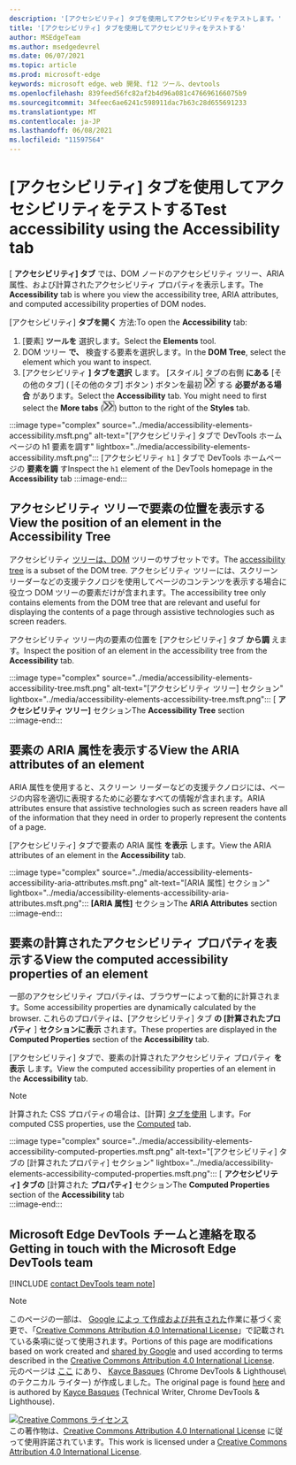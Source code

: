 ```yaml
---
description: '[アクセシビリティ] タブを使用してアクセシビリティをテストします。'
title: '[アクセシビリティ] タブを使用してアクセシビリティをテストする'
author: MSEdgeTeam
ms.author: msedgedevrel
ms.date: 06/07/2021
ms.topic: article
ms.prod: microsoft-edge
keywords: microsoft edge、web 開発、f12 ツール、devtools
ms.openlocfilehash: 839feed56fc82af2b4d96a081c476696166075b9
ms.sourcegitcommit: 34feec6ae6241c598911dac7b63c28d655691233
ms.translationtype: MT
ms.contentlocale: ja-JP
ms.lasthandoff: 06/08/2021
ms.locfileid: "11597564"
---
```

<!-- this article was created on 05/11/2021 by moving a section out from the "Accessibility reference" article (reference.md) -->
<!-- Copyright Kayce Basques 

   Licensed under the Apache License, Version 2.0 (the "License");
   you may not use this file except in compliance with the License.
   You may obtain a copy of the License at

       https://www.apache.org/licenses/LICENSE-2.0

   Unless required by applicable law or agreed to in writing, software
   distributed under the License is distributed on an "AS IS" BASIS,
   WITHOUT WARRANTIES OR CONDITIONS OF ANY KIND, either express or implied.
   See the License for the specific language governing permissions and
   limitations under the License.  -->  
# <a name="test-accessibility-using-the-accessibility-tab"></a><span data-ttu-id="1dec0-104">[アクセシビリティ] タブを使用してアクセシビリティをテストする</span><span class="sxs-lookup"><span data-stu-id="1dec0-104">Test accessibility using the Accessibility tab</span></span>

<span data-ttu-id="1dec0-105">[ **アクセシビリティ] タブ** では、DOM ノードのアクセシビリティ ツリー、ARIA 属性、および計算されたアクセシビリティ プロパティを表示します。</span><span class="sxs-lookup"><span data-stu-id="1dec0-105">The **Accessibility** tab is where you view the accessibility tree, ARIA attributes, and computed accessibility properties of DOM nodes.</span></span>  

<span data-ttu-id="1dec0-106">[アクセシビリティ] **タブを開く** 方法:</span><span class="sxs-lookup"><span data-stu-id="1dec0-106">To open the **Accessibility** tab:</span></span>

1.  <span data-ttu-id="1dec0-107">[要素] **ツールを** 選択します。</span><span class="sxs-lookup"><span data-stu-id="1dec0-107">Select the **Elements** tool.</span></span>  
1.  <span data-ttu-id="1dec0-108">DOM ツリー **で、** 検査する要素を選択します。</span><span class="sxs-lookup"><span data-stu-id="1dec0-108">In the **DOM Tree**, select the element which you want to inspect.</span></span>  
1.  <span data-ttu-id="1dec0-109">[アクセシビリティ **] タブを選択** します。 [スタイル] タブの右側 **にある** [その他のタブ] \( [その他のタブ] ボタン \) ボタンを最初 ![ に選択 ](../media/more-tabs-icon.msft.png) する **必要がある場合** があります。</span><span class="sxs-lookup"><span data-stu-id="1dec0-109">Select the **Accessibility** tab.  You might need to first select the **More tabs** \(![the More tabs button](../media/more-tabs-icon.msft.png)\) button to the right of the **Styles** tab.</span></span>

:::image type="complex" source="../media/accessibility-elements-accessibility.msft.png" alt-text="[アクセシビリティ] タブで DevTools ホームページの h1 要素を調す" lightbox="../media/accessibility-elements-accessibility.msft.png":::
   <span data-ttu-id="1dec0-111">[アクセシビリティ `h1` ] タブで DevTools ホームページの **要素を調** す</span><span class="sxs-lookup"><span data-stu-id="1dec0-111">Inspect the `h1` element of the DevTools homepage in the **Accessibility** tab</span></span>
:::image-end:::  


## <a name="view-the-position-of-an-element-in-the-accessibility-tree"></a><span data-ttu-id="1dec0-112">アクセシビリティ ツリーで要素の位置を表示する</span><span class="sxs-lookup"><span data-stu-id="1dec0-112">View the position of an element in the Accessibility Tree</span></span>

<span data-ttu-id="1dec0-113">アクセシビリティ [ツリーは、DOM][MDNAccessibilityTree] ツリーのサブセットです。</span><span class="sxs-lookup"><span data-stu-id="1dec0-113">The [accessibility tree][MDNAccessibilityTree] is a subset of the DOM tree.</span></span>  <span data-ttu-id="1dec0-114">アクセシビリティ ツリーには、スクリーン リーダーなどの支援テクノロジを使用してページのコンテンツを表示する場合に役立つ DOM ツリーの要素だけが含まれます。</span><span class="sxs-lookup"><span data-stu-id="1dec0-114">The accessibility tree only contains elements from the DOM tree that are relevant and useful for displaying the contents of a page through assistive technologies such as screen readers.</span></span>

<span data-ttu-id="1dec0-115">アクセシビリティ ツリー内の要素の位置を [アクセシビリティ] タブ **から調** えます。</span><span class="sxs-lookup"><span data-stu-id="1dec0-115">Inspect the position of an element in the accessibility tree from the **Accessibility** tab.</span></span>  

:::image type="complex" source="../media/accessibility-elements-accessibility-tree.msft.png" alt-text="[アクセシビリティ ツリー] セクション" lightbox="../media/accessibility-elements-accessibility-tree.msft.png":::
   <span data-ttu-id="1dec0-117">[ **アクセシビリティ ツリー]** セクション</span><span class="sxs-lookup"><span data-stu-id="1dec0-117">The **Accessibility Tree** section</span></span>  
:::image-end:::  


## <a name="view-the-aria-attributes-of-an-element"></a><span data-ttu-id="1dec0-118">要素の ARIA 属性を表示する</span><span class="sxs-lookup"><span data-stu-id="1dec0-118">View the ARIA attributes of an element</span></span>  

<span data-ttu-id="1dec0-119">ARIA 属性を使用すると、スクリーン リーダーなどの支援テクノロジには、ページの内容を適切に表現するために必要なすべての情報が含まれます。</span><span class="sxs-lookup"><span data-stu-id="1dec0-119">ARIA attributes ensure that assistive technologies such as screen readers have all of the information that they need in order to properly represent the contents of a page.</span></span>  

<span data-ttu-id="1dec0-120">[アクセシビリティ] タブで要素の ARIA 属性 **を表示** します。</span><span class="sxs-lookup"><span data-stu-id="1dec0-120">View the ARIA attributes of an element in the **Accessibility** tab.</span></span>

:::image type="complex" source="../media/accessibility-elements-accessibility-aria-attributes.msft.png" alt-text="[ARIA 属性] セクション" lightbox="../media/accessibility-elements-accessibility-aria-attributes.msft.png":::
   <span data-ttu-id="1dec0-122">**[ARIA 属性]** セクション</span><span class="sxs-lookup"><span data-stu-id="1dec0-122">The **ARIA Attributes** section</span></span>  
:::image-end:::  


## <a name="view-the-computed-accessibility-properties-of-an-element"></a><span data-ttu-id="1dec0-123">要素の計算されたアクセシビリティ プロパティを表示する</span><span class="sxs-lookup"><span data-stu-id="1dec0-123">View the computed accessibility properties of an element</span></span>  


<span data-ttu-id="1dec0-124">一部のアクセシビリティ プロパティは、ブラウザーによって動的に計算されます。</span><span class="sxs-lookup"><span data-stu-id="1dec0-124">Some accessibility properties are dynamically calculated by the browser.</span></span>  <span data-ttu-id="1dec0-125">これらのプロパティは、[アクセシビリティ] タブ **の [計算されたプロパティ** ] **セクションに表示** されます。</span><span class="sxs-lookup"><span data-stu-id="1dec0-125">These properties are displayed in the **Computed Properties** section of the **Accessibility** tab.</span></span>  

<span data-ttu-id="1dec0-126">[アクセシビリティ] タブで、要素の計算されたアクセシビリティ プロパティ **を表示** します。</span><span class="sxs-lookup"><span data-stu-id="1dec0-126">View the computed accessibility properties of an element in the **Accessibility** tab.</span></span>

> [!NOTE]
> <span data-ttu-id="1dec0-127">計算された CSS プロパティの場合は、[計算] [タブを使用][DevtoolsCssReferenceViewActuallyAppliedElements] します。</span><span class="sxs-lookup"><span data-stu-id="1dec0-127">For computed CSS properties, use the [Computed][DevtoolsCssReferenceViewActuallyAppliedElements] tab.</span></span>

:::image type="complex" source="../media/accessibility-elements-accessibility-computed-properties.msft.png" alt-text="[アクセシビリティ] タブの [計算されたプロパティ] セクション" lightbox="../media/accessibility-elements-accessibility-computed-properties.msft.png":::
   <span data-ttu-id="1dec0-129">[ **アクセシビリティ] タブの** [計算された **プロパティ]** セクション</span><span class="sxs-lookup"><span data-stu-id="1dec0-129">The **Computed Properties** section of the **Accessibility** tab</span></span>  
:::image-end:::  


## <a name="getting-in-touch-with-the-microsoft-edge-devtools-team"></a><span data-ttu-id="1dec0-130">Microsoft Edge DevTools チームと連絡を取る</span><span class="sxs-lookup"><span data-stu-id="1dec0-130">Getting in touch with the Microsoft Edge DevTools team</span></span>  

[!INCLUDE [contact DevTools team note](../includes/contact-devtools-team-note.md)]  


> [!NOTE]
> <span data-ttu-id="1dec0-131">このページの一部は、 [Google によっ て作成および共有された][GoogleSitePolicies]作業に基づく変更で、「[Creative Commons Attribution 4.0 International License][CCA4IL]」で記載されている条項に従って使用されます。</span><span class="sxs-lookup"><span data-stu-id="1dec0-131">Portions of this page are modifications based on work created and [shared by Google][GoogleSitePolicies] and used according to terms described in the [Creative Commons Attribution 4.0 International License][CCA4IL].</span></span>  
> <span data-ttu-id="1dec0-132">元のページは [ここ](https://developers.google.com/web/tools/chrome-devtools/accessibility/reference) にあり、 [Kayce Basques][KayceBasques] \(Chrome DevTools \& Lighthouse\ のテクニカル ライター) が作成しました。</span><span class="sxs-lookup"><span data-stu-id="1dec0-132">The original page is found [here](https://developers.google.com/web/tools/chrome-devtools/accessibility/reference) and is authored by [Kayce Basques][KayceBasques] \(Technical Writer, Chrome DevTools \& Lighthouse\).</span></span>  

[![Creative Commons ライセンス][CCby4Image]][CCA4IL]  
<span data-ttu-id="1dec0-134">この著作物は、[Creative Commons Attribution 4.0 International License][CCA4IL] に従って使用許諾されています。</span><span class="sxs-lookup"><span data-stu-id="1dec0-134">This work is licensed under a [Creative Commons Attribution 4.0 International License][CCA4IL].</span></span>  


<!-- links -->
[DevtoolsCssReferenceViewActuallyAppliedElements]: ../css/reference.md#view-only-the-css-that-is-actually-applied-to-an-element "要素に実際に適用される CSS のみを表示する - CSS リファレンス |Microsoft Docs"  
[MDNAccessibilityTree]: https://developer.mozilla.org/docs/Glossary/AOM "アクセシビリティ ツリー (AOM) |MDN"  
[GoogleSitePolicies]: https://developers.google.com/terms/site-policies  
[CCA4IL]: https://creativecommons.org/licenses/by/4.0  
[KayceBasques]: https://developers.google.com/web/resources/contributors/kaycebasques  
[CCby4Image]: https://i.creativecommons.org/l/by/4.0/88x31.png  
